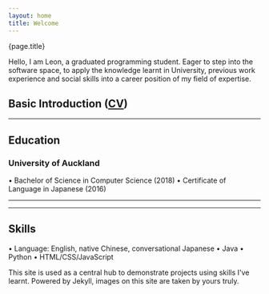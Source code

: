 ```yaml
---
layout: home
title: Welcome
---
```


{page.title}

Hello, I am Leon, a graduated programming student. Eager to step into the software space, to apply the knowledge learnt in University, previous work experience and social skills into a career position of my field of expertise.

## Basic Introduction ([CV][cv])

---

## Education

### University of Auckland

•	Bachelor of Science in Computer Science (2018)
•	Certificate of Language in Japanese (2016)

---

---

## Skills

•	Language: English, native Chinese, conversational Japanese
•	Java
•	Python
•	HTML/CSS/JavaScript

This site is used as a central hub to demonstrate projects using skills I've learnt.
Powered by Jekyll, images on this site are taken by yours truly.

[cv]: https://github.com/clearlyjustmayo/Portfolio/blob/gh-pages/images/cv.pdf
